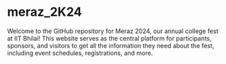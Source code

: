 # meraz_2K24
Welcome to the GitHub repository for Meraz 2024, our annual college fest at IIT Bhilai! This website serves as the central platform for participants, sponsors, and visitors to get all the information they need about the fest, including event schedules, registrations, and more.
